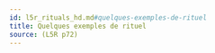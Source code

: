 ```yaml
---
id: l5r_rituals_hd.md#quelques-exemples-de-rituel
title: Quelques exemples de rituel
source: (L5R p72)
---
```


